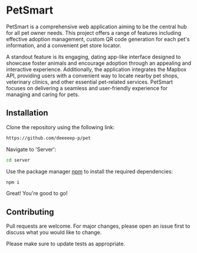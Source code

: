 # PetSmart

PetSmart is a comprehensive web application aiming to be the central hub for all pet owner needs. This project offers a range of features including effective adoption management, custom QR code generation for each pet's information, and a convenient pet store locator.

A standout feature is its engaging, dating app-like interface designed to showcase foster animals and encourage adoption through an appealing and interactive experience. Additionally, the application integrates the Mapbox API, providing users with a convenient way to locate nearby pet shops, veterinary clinics, and other essential pet-related services. PetSmart focuses on delivering a seamless and user-friendly experience for managing and caring for pets.

## Installation

Clone the repository using the following link:

```bash
https://github.com/deeeeep-p/pet
```


Navigate to 'Server':

```bash
cd server
```


 Use the package manager [npm](https://www.npmjs.com/) to install the required dependencies:

```bash
npm i
```

Great! You're good to go!



## Contributing

Pull requests are welcome. For major changes, please open an issue first
to discuss what you would like to change.

Please make sure to update tests as appropriate.

